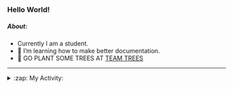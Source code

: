 ### Hello World!

##### About:
- Currently I am a student.
- 🌱 I’m learning how to make better documentation.
- 🌱 GO PLANT SOME TREES AT [TEAM TREES](https://teamtrees.org/)

---
<details>
  <summary>:zap: My Activity:</summary>
  
<!--START_SECTION:waka-->
![Code Time](http://img.shields.io/badge/Code%20Time-1%2C077%20hrs%2048%20mins-blue)

**I'm a Night 🦉** 

```text
🌞 Morning                1547 commits        ██░░░░░░░░░░░░░░░░░░░░░░░   09.87 % 
🌆 Daytime                5116 commits        ████████░░░░░░░░░░░░░░░░░   32.64 % 
🌃 Evening                4569 commits        ███████░░░░░░░░░░░░░░░░░░   29.15 % 
🌙 Night                  4444 commits        ███████░░░░░░░░░░░░░░░░░░   28.35 % 
```
📅 **I'm Most Productive on Wednesday** 

```text
Monday                   2317 commits        ████░░░░░░░░░░░░░░░░░░░░░   14.78 % 
Tuesday                  1913 commits        ███░░░░░░░░░░░░░░░░░░░░░░   12.20 % 
Wednesday                3647 commits        ██████░░░░░░░░░░░░░░░░░░░   23.26 % 
Thursday                 2117 commits        ███░░░░░░░░░░░░░░░░░░░░░░   13.50 % 
Friday                   1552 commits        ██░░░░░░░░░░░░░░░░░░░░░░░   09.90 % 
Saturday                 1444 commits        ██░░░░░░░░░░░░░░░░░░░░░░░   09.21 % 
Sunday                   2686 commits        ████░░░░░░░░░░░░░░░░░░░░░   17.13 % 
```


📊 **This Week I Spent My Time On** 

```text
🔥 Editors: 
VS Code                  8 hrs 59 mins       █████████████████████████   100.00 % 

🐱‍💻 Projects: 
CSF22                    5 hrs 20 mins       ███████████████░░░░░░░░░░   59.46 % 
praise                   3 hrs 33 mins       ██████████░░░░░░░░░░░░░░░   39.56 % 
os-lab                   5 mins              ░░░░░░░░░░░░░░░░░░░░░░░░░   00.98 % 
```


 Last Updated on 28/03/2023 00:14:55 UTC
<!--END_SECTION:waka-->
</details>
